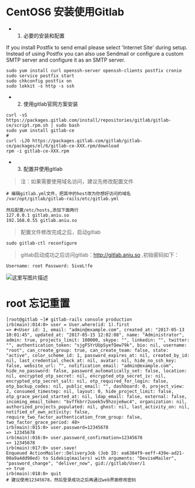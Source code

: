 # CentOS6 安装使用Gitlab

- 1. 必要的安装和配置

If you install Postfix to send email please select 'Internet Site' during setup. Instead of using Postfix you can also use Sendmail or configure a custom SMTP server and configure it as an SMTP server.

```
sudo yum install curl openssh-server openssh-clients postfix cronie
sudo service postfix start
sudo chkconfig postfix on
sudo lokkit -s http -s ssh
```
- 2. 使用gitlab官网方案安装

```
curl -sS https://packages.gitlab.com/install/repositories/gitlab/gitlab-ce/script.rpm.sh | sudo bash
sudo yum install gitlab-ce
#
curl -LJO https://packages.gitlab.com/gitlab/gitlab-ce/packages/el/6/gitlab-ce-XXX.rpm/download
rpm -i gitlab-ce-XXX.rpm
```

- 3. 配置并使用gitlab

>  注：如果需要使用域名访问，建议先修改配置文件
```
# 编辑gitlab.yml文件，把其中的host改为你想好访问的域名
/var/opt/gitlab/gitlab-rails/etc/gitlab.yml

然后配置/etc/hosts,添加下面两行
127.0.0.1 gitlab.aniu.so
192.168.0.55 gitlab.aniu.so
```
> 配置文件修改完成之后，启动gitlab
```
sudo gitlab-ctl reconfigure

```

> gitlab启动成功之后访问gitlab：http://gitlab.aniu.so ,初始密码如下：

```
Username: root Password: 5iveL!fe
```
![这里写图片描述](http://img.blog.csdn.net/20170515201829122?watermark/2/text/aHR0cDovL2Jsb2cuY3Nkbi5uZXQvd2gyMTEyMTI=/font/5a6L5L2T/fontsize/400/fill/I0JBQkFCMA==/dissolve/70/gravity/SouthEast)

# root 忘记重置
```
[root@gitlab ~]# gitlab-rails console production
irb(main):014:0> user = User.where(id: 1).first
=> #<User id: 1, email: "admin@example.com", created_at: "2017-05-13 10:01:45", updated_at: "2017-05-15 12:02:08", name: "Administrator", admin: true, projects_limit: 100000, skype: "", linkedin: "", twitter: "", authentication_token: "sjgFSYrUUpSyefQew79k", bio: nil, username: "root", can_create_group: true, can_create_team: false, state: "active", color_scheme_id: 1, password_expires_at: nil, created_by_id: nil, last_credential_check_at: nil, avatar: nil, hide_no_ssh_key: false, website_url: "", notification_email: "admin@example.com", hide_no_password: false, password_automatically_set: false, location: nil, encrypted_otp_secret: nil, encrypted_otp_secret_iv: nil, encrypted_otp_secret_salt: nil, otp_required_for_login: false, otp_backup_codes: nil, public_email: "", dashboard: 0, project_view: 2, consumed_timestep: nil, layout: 0, hide_project_limit: false, otp_grace_period_started_at: nil, ldap_email: false, external: false, incoming_email_token: "bvffkbrr2uoek5v9hzoje6wc4", organization: nil, authorized_projects_populated: nil, ghost: nil, last_activity_on: nil, notified_of_own_activity: false, require_two_factor_authentication_from_group: false, two_factor_grace_period: 48>
irb(main):015:0> user.password=12345678
=> 12345678
irb(main):016:0> user.password_confirmation=12345678
=> 12345678
irb(main):017:0> user.save!
Enqueued ActionMailer::DeliveryJob (Job ID: ea6384f9-eeff-439e-ad21-00a9a4dd98ed) to Sidekiq(mailers) with arguments: "DeviseMailer", "password_change", "deliver_now", gid://gitlab/User/1
=> true
irb(main):018:0> quit
# 建议使用12345678，然后登录成功之后再通过web界面修改密码
```
